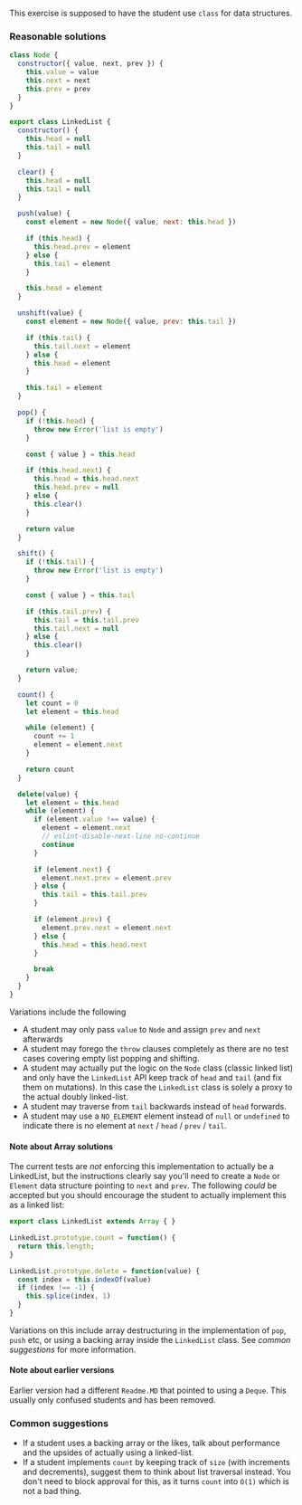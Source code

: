 This exercise is supposed to have the student use `class` for data structures.

### Reasonable solutions
```javascript
class Node {
  constructor({ value, next, prev }) {
    this.value = value
    this.next = next
    this.prev = prev
  }
}

export class LinkedList {
  constructor() {
    this.head = null
    this.tail = null
  }

  clear() {
    this.head = null
    this.tail = null
  }

  push(value) {
    const element = new Node({ value, next: this.head })

    if (this.head) {
      this.head.prev = element
    } else {
      this.tail = element
    }

    this.head = element
  }

  unshift(value) {
    const element = new Node({ value, prev: this.tail })

    if (this.tail) {
      this.tail.next = element
    } else {
      this.head = element
    }

    this.tail = element
  }

  pop() {
    if (!this.head) {
      throw new Error('list is empty')
    }

    const { value } = this.head

    if (this.head.next) {
      this.head = this.head.next
      this.head.prev = null
    } else {
      this.clear()
    }

    return value
  }

  shift() {
    if (!this.tail) {
      throw new Error('list is empty')
    }

    const { value } = this.tail

    if (this.tail.prev) {
      this.tail = this.tail.prev
      this.tail.next = null
    } else {
      this.clear()
    }

    return value;
  }

  count() {
    let count = 0
    let element = this.head

    while (element) {
      count += 1
      element = element.next
    }

    return count
  }

  delete(value) {
    let element = this.head
    while (element) {
      if (element.value !== value) {
        element = element.next
        // eslint-disable-next-line no-continue
        continue
      }

      if (element.next) {
        element.next.prev = element.prev
      } else {
        this.tail = this.tail.prev
      }

      if (element.prev) {
        element.prev.next = element.next
      } else {
        this.head = this.head.next
      }

      break
    }
  }
}
```

Variations include the following
- A student may only pass `value` to `Node` and assign `prev` and `next` afterwards
- A student may forego the `throw` clauses completely as there are no test cases covering empty list popping and shifting.
- A student may actually put the logic on the `Node` class (classic linked list) and only have the `LinkedList` API keep track of `head` and `tail` (and fix them on mutations). In this case the `LinkedList` class is solely a proxy to the actual doubly linked-list.
- A student may traverse from `tail` backwards instead of `head` forwards.
- A student may use a `NO_ELEMENT` element instead of `null` or `undefined` to indicate there is no element at `next` / `head` / `prev` / `tail`.

#### Note about Array solutions
The current tests are _not_ enforcing this implementation to actually be a
LinkedList, but the instructions clearly say you'll need to create a `Node` or
`Element` data structure pointing to `next` and `prev`. The following _could_ be
accepted but you should encourage the student to actually implement this as a
linked list:

```javascript
export class LinkedList extends Array { }

LinkedList.prototype.count = function() {
  return this.length;
}

LinkedList.prototype.delete = function(value) {
  const index = this.indexOf(value)
  if (index !== -1) {
    this.splice(index, 1)
  }
}
```

Variations on this include array destructuring in the implementation of `pop`,
`push` etc, or using a backing array inside the `LinkedList` class. See *common
suggestions* for more information.

#### Note about earlier versions
Earlier version had a different `Readme.MD` that pointed to using a `Deque`.
This usually only confused students and has been removed.

### Common suggestions
- If a student uses a backing array or the likes, talk about performance and the upsides of actually using a linked-list.
- If a student implements `count` by keeping track of `size` (with increments and decrements), suggest them to think about list traversal instead. You don't need to block approval for this, as it turns `count` into `O(1)` which is not a bad thing.
